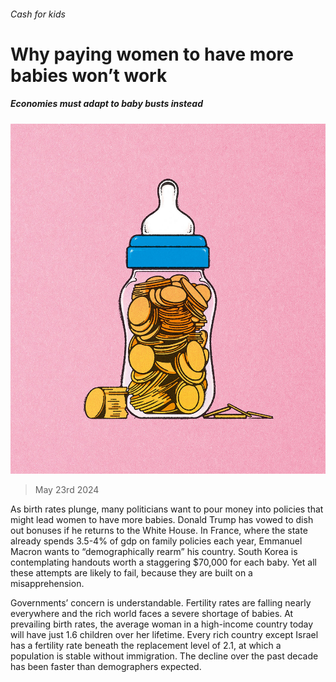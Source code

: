 ###### Cash for kids

# Why paying women to have more babies won’t work 

##### Economies must adapt to baby busts instead 

![image](images/20240525_LDD001_FH.jpg) 

> May 23rd 2024 

As birth rates plunge, many politicians want to pour money into policies that might lead women to have more babies. Donald Trump has vowed to dish out bonuses if he returns to the White House. In France, where the state already spends 3.5-4% of gdp on family policies each year, Emmanuel Macron wants to “demographically rearm” his country. South Korea is contemplating handouts worth a staggering $70,000 for each baby. Yet all these attempts are likely to fail, because they are built on a misapprehension.

Governments’ concern is understandable. Fertility rates are falling nearly everywhere and the rich world faces a severe shortage of babies. At prevailing birth rates, the average woman in a high-income country today will have just 1.6 children over her lifetime. Every rich country except Israel has a fertility rate beneath the replacement level of 2.1, at which a population is stable without immigration. The decline over the past decade has been faster than demographers expected. 

